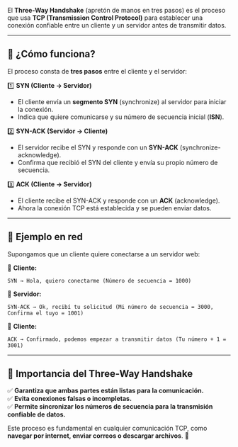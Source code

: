 El **Three-Way Handshake** (apretón de manos en tres pasos) es el proceso que usa **TCP (Transmission Control Protocol)** para establecer una conexión confiable entre un cliente y un servidor antes de transmitir datos.

---

## 🔹 **¿Cómo funciona?**

El proceso consta de **tres pasos** entre el cliente y el servidor:

1️⃣ **SYN (Cliente → Servidor)**

- El cliente envía un **segmento SYN** (synchronize) al servidor para iniciar la conexión.
- Indica que quiere comunicarse y su número de secuencia inicial (**ISN**).

2️⃣ **SYN-ACK (Servidor → Cliente)**

- El servidor recibe el SYN y responde con un **SYN-ACK** (synchronize-acknowledge).
- Confirma que recibió el SYN del cliente y envía su propio número de secuencia.

3️⃣ **ACK (Cliente → Servidor)**

- El cliente recibe el SYN-ACK y responde con un **ACK** (acknowledge).
- Ahora la conexión TCP está establecida y se pueden enviar datos.

---

## 🔹 **Ejemplo en red**

Supongamos que un cliente quiere conectarse a un servidor web:

📌 **Cliente:**

```
SYN → Hola, quiero conectarme (Número de secuencia = 1000)
```

📌 **Servidor:**

```
SYN-ACK → Ok, recibí tu solicitud (Mi número de secuencia = 3000, Confirma el tuyo = 1001)
```

📌 **Cliente:**

```
ACK → Confirmado, podemos empezar a transmitir datos (Tu número + 1 = 3001)
```

---

## 🔹 **Importancia del Three-Way Handshake**

✅ **Garantiza que ambas partes están listas para la comunicación.**  
✅ **Evita conexiones falsas o incompletas.**  
✅ **Permite sincronizar los números de secuencia para la transmisión confiable de datos.**

Este proceso es fundamental en cualquier comunicación TCP, como **navegar por internet, enviar correos o descargar archivos**. 🚀